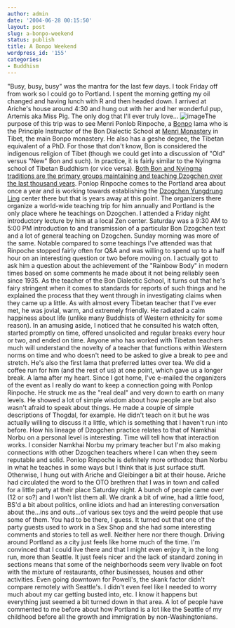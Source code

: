 ```yaml
---
author: admin
date: '2004-06-28 00:15:50'
layout: post
slug: a-bonpo-weekend
status: publish
title: A Bonpo Weekend
wordpress_id: '155'
categories:
- Buddhism
---
```


"Busy, busy, busy" was the mantra for the last few days. I took Friday
off from work so I could go to Portland. I spent the morning getting my
oil changed and having lunch with R and then headed down. I arrived at
Ariche's house around 4:30 and hung out with her and her wonderful pup,
Artemis aka Miss Pig. The only dog that I'll ever truly love...
![image](http://www.arcanology.com/images/ponloprinpoche-2.jpg)The
purpose of this trip was to see Menri Ponlob Rinpoche, a
[Bonpo](http://www.tibetanbon.com/) lama who is the Principle Instructor
of the Bon Dialectic School at [Menri
Monastery](http://www.tibetanbon.com/monastery.htm) in Tibet, the main
Bonpo monastery. He also has a geshe degree, the Tibetan equivalent of a
PhD. For those that don't know, Bon is considered the indigenous
religion of Tibet (though we could get into a discussion of "Old" versus
"New" Bon and such). In practice, it is fairly similar to the Nyingma
school of Tibetan Buddhism (or vice versa). [Both Bon and Nyingma
traditions are the primary groups maintaining and teaching Dzogchen over
the last thousand
years](http://www.angelfire.com/vt/vajranatha/bondzog.html). Ponlop
Rinpoche comes to the Portland area about once a year and is working
towards establishing the [Dzogchen Yungdrung
Ling](http://dzogchenydl.org/index.html) center there but that is years
away at this point. The organizers there organize a world-wide teaching
trip for him annually and Portland is the only place where he teachings
on Dzogchen. I attended a Friday night introductory lecture by him at a
local Zen center. Saturday was a 9:30 AM to 5:00 PM introduction to and
transmission of a particular Bon Dzogchen text and a lot of general
teaching on Dzogchen. Sunday morning was more of the same. Notable
compared to some teachings I've attended was that Rinpoche stopped
fairly often for Q&A and was willing to spend up to a half hour on an
interesting question or two before moving on. I actually got to ask him
a question about the achievement of the "Rainbow Body" in modern times
based on some comments he made about it not being reliably seen since
1935. As the teacher of the Bon Dialectic School, it turns out that he's
fairy stringent when it comes to standards for reports of such things
and he explained the process that they went through in investigating
claims when they came up a little. As with almost every Tibetan teacher
that I've ever met, he was jovial, warm, and extremely friendly. He
radiated a calm happiness about life (unlike many Buddhists of Western
ethnicity for some reason). In an amusing aside, I noticed that he
consulted his watch often, started promptly on time, offered unsolicited
and regular breaks every hour or two, and ended on time. Anyone who has
worked with Tibetan teachers much will understand the novelty of a
teacher that functions within Western norms on time and who doesn't need
to be asked to give a break to pee and stretch. He's also the first lama
that preferred lattes over tea. We did a coffee run for him (and the
rest of us) at one point, which gave us a longer break. A lama after my
heart. Since I got home, I've e-mailed the organizers of the event as I
really do want to keep a connection going with Ponlop Rinpoche. He
struck me as the "real deal" and very down to earth on many levels. He
showed a lot of simple wisdom about how people are but also wasn't
afraid to speak about things. He made a couple of simple descriptions of
Thogdal, for example. He didn't teach on it but he was actually willing
to discuss it a little, which is something that I haven't run into
before. How his lineage of Dzogchen practice relates to that of Namkhai
Norbu on a personal level is interesting. Time will tell how that
interaction works. I consider Namkhai Norbu my primary teacher but I'm
also making connections with other Dzogchen teachers where I can when
they seem reputable and solid. Ponlop Rinpoche is defnitely more
orthodoz than Norbu in what he teaches in some ways but I think that is
just surface stuff. Otherwise, I hung out with Ariche and Gleibinger a
bit at their house. Ariche had circulated the word to the OTO brethren
that I was in town and called for a little party at their place Saturday
night. A bunch of people came over (12 or so?) and I won't list them
all. We drank a bit of wine, had a little food, BS'd a bit about
politics, online idiots and had an interesting conversation about
the...ins and outs...of various sex toys and the weird people that use
some of them. You had to be there, I guess. It turned out that one of
the party guests used to work in a Sex Shop and she had some interesting
comments and stories to tell as well. Neither here nor there though.
Driving around Portland as a city just feels like home much of the time.
I'm convinced that I could live there and that I might even enjoy it, in
the long run, more than Seattle. It just feels nicer and the lack of
standard zoning in sections means that some of the neighborhoods seem
very livable on foot with the mixture of restaurants, other businesses,
houses and other activities. Even going downtown for Powell's, the skank
factor didn't compare remotely with Seattle's. I didn't even feel like I
needed to worry much about my car getting busted into, etc. I know it
happens but everything just seemed a bit turned down in that area. A lot
of people have commented to me before about how Portland is a lot like
the Seattle of my childhood before all the growth and immigration by
non-Washingtonians.
